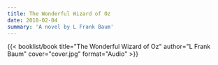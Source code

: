 ```yaml
---
title: The Wonderful Wizard of Oz
date: 2018-02-04
summary: 'A novel by L Frank Baum'
---
```


{{< booklist/book
title="The Wonderful Wizard of Oz"
author="L Frank Baum"
cover="cover.jpg"
format="Audio" >}}
